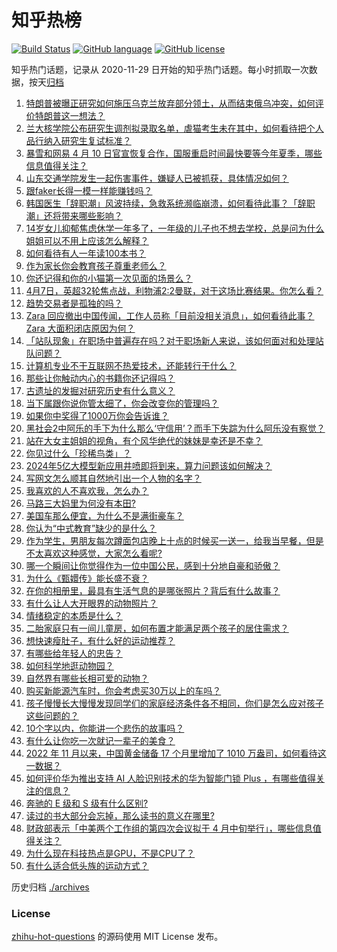 # 知乎热榜
[![Build Status](https://github.com/ToWeLong/zhihu-hot-questions/workflows/CI/badge.svg)](https://github.com/ToWeLong/zhihu-hot-questions/actions)
[![GitHub language](https://img.shields.io/badge/language-golang-orange.svg)](https://golang.org/)
[![GitHub license](https://img.shields.io/github/license/ToWeLong/zhihu-hot-questions)](https://github.com/ToWeLong/zhihu-hot-questions/blob/main/LICENSE)

知乎热门话题，记录从 2020-11-29 日开始的知乎热门话题。每小时抓取一次数据，按天[归档](./archives)

<!-- BEGIN -->

1. [特朗普被曝正研究如何施压乌克兰放弃部分领土，从而结束俄乌冲突，如何评价特朗普这一想法？](https://www.zhihu.com/question/652209049)
1. [兰大核学院公布研究生调剂拟录取名单，虐猫考生未在其中，如何看待把个人品行纳入研究生复试标准？](https://www.zhihu.com/question/652314073)
1. [暴雪和网易 4 月 10 日官宣恢复合作，国服重启时间最快要等今年夏季，哪些信息值得关注？](https://www.zhihu.com/question/652327492)
1. [山东交通学院发生一起伤害事件，嫌疑人已被抓获，具体情况如何？](https://www.zhihu.com/question/652188859)
1. [跟faker长得一模一样能赚钱吗？](https://www.zhihu.com/question/650401369)
1. [韩国医生「辞职潮」风波持续，急救系统濒临崩溃，如何看待此事？「辞职潮」还将带来哪些影响？](https://www.zhihu.com/question/652336676)
1. [14岁女儿抑郁焦虑休学一年多了，一年级的儿子也不想去学校，总是问为什么姐姐可以不用上应该怎么解释？](https://www.zhihu.com/question/649996632)
1. [如何看待有人一年读100本书？](https://www.zhihu.com/question/652241649)
1. [作为家长你会教育孩子尊重老师么？](https://www.zhihu.com/question/652166108)
1. [你还记得和你的小猫第一次见面的场景么？](https://www.zhihu.com/question/650506075)
1. [4月7日，英超32轮焦点战，利物浦2:2曼联，对于这场比赛结果。你怎么看？](https://www.zhihu.com/question/652142528)
1. [趋势交易者是孤独的吗？](https://www.zhihu.com/question/652321553)
1. [Zara 回应撤出中国传闻，工作人员称「目前没相关消息」，如何看待此事？Zara 大面积闭店原因为何？](https://www.zhihu.com/question/652321642)
1. [「站队现象」在职场中普遍存在吗？对于职场新人来说，该如何面对和处理站队问题？](https://www.zhihu.com/question/652333738)
1. [计算机专业不干互联网不热爱技术，还能转行干什么？](https://www.zhihu.com/question/651252689)
1. [那些让你触动内心的书籍你还记得吗？](https://www.zhihu.com/question/652328408)
1. [古遗址的发掘对研究历史有什么意义？](https://www.zhihu.com/question/650719744)
1. [当下属跟你说你管太细了，你会改变你的管理吗？](https://www.zhihu.com/question/651602942)
1. [如果你中奖得了1000万你会告诉谁？](https://www.zhihu.com/question/650973575)
1. [黑社会2中阿乐的手下为什么那么‘守信用’？而手下失踪为什么阿乐没有察觉？](https://www.zhihu.com/question/438296006)
1. [站在大女主姐姐的视角，有个风华绝代的妹妹是幸还是不幸？](https://www.zhihu.com/question/648657478)
1. [你见过什么「珍稀鸟类」？](https://www.zhihu.com/question/650083734)
1. [2024年5亿大模型新应用井喷即将到来，算力问题该如何解决？](https://www.zhihu.com/question/652290524)
1. [写网文怎么顺其自然地引出一个人物的名字？](https://www.zhihu.com/question/652193170)
1. [我喜欢的人不喜欢我，怎么办？](https://www.zhihu.com/question/648566750)
1. [马路三大妈里为何没有本田?](https://www.zhihu.com/question/618474815)
1. [美国车那么便宜，为什么不是满街豪车？](https://www.zhihu.com/question/22967831)
1. [你认为“中式教育”缺少的是什么？](https://www.zhihu.com/question/652070518)
1. [作为学生，男朋友每次蹲面包店晚上十点的时候买一送一，给我当早餐，但是不太喜欢这种感觉，大家怎么看呢?](https://www.zhihu.com/question/621789903)
1. [哪一个瞬间让你觉得作为一位中国公民，感到十分地自豪和骄傲？](https://www.zhihu.com/question/264929789)
1. [为什么《甄嬛传》能长盛不衰？](https://www.zhihu.com/question/320896213)
1. [在你的相册里，最具有生活气息的是哪张照片？背后有什么故事？](https://www.zhihu.com/question/613886795)
1. [有什么让人大开眼界的动物照片？](https://www.zhihu.com/question/650084129)
1. [情绪稳定的本质是什么？](https://www.zhihu.com/question/607297046)
1. [二胎家庭只有一间儿童房，如何布置才能满足两个孩子的居住需求？](https://www.zhihu.com/question/647382603)
1. [想快速瘦肚子，有什么好的运动推荐？](https://www.zhihu.com/question/652313304)
1. [有哪些给年轻人的忠告？](https://www.zhihu.com/question/287309839)
1. [如何科学地逛动物园？](https://www.zhihu.com/question/652117623)
1. [自然界有哪些长相可爱的动物？](https://www.zhihu.com/question/28248719)
1. [购买新能源汽车时，你会考虑买30万以上的车吗？](https://www.zhihu.com/question/652195889)
1. [孩子慢慢长大慢慢发现同学们的家庭经济条件各不相同，你们是怎么应对孩子这些问题的？](https://www.zhihu.com/question/650256718)
1. [10个字以内，你能讲一个悲伤的故事吗？](https://www.zhihu.com/question/652241723)
1. [有什么让你吃一次就记一辈子的美食？](https://www.zhihu.com/question/442763529)
1. [2022 年 11 月以来，中国黄金储备 17 个月里增加了 1010 万盎司，如何看待这一数据？](https://www.zhihu.com/question/652181205)
1. [如何评价华为推出支持 AI 人脸识别技术的华为智能门锁 Plus ，有哪些值得关注的信息？](https://www.zhihu.com/question/652312311)
1. [奔驰的 E 级和 S 级有什么区别?](https://www.zhihu.com/question/352695778)
1. [读过的书大部分会忘掉，那么读书的意义在哪里?](https://www.zhihu.com/question/652241693)
1. [财政部表示「中美两个工作组的第四次会议拟于 4 月中旬举行」，哪些信息值得关注？](https://www.zhihu.com/question/652244579)
1. [为什么现在科技热点是GPU，不是CPU了？](https://www.zhihu.com/question/651936550)
1. [有什么适合低头族的运动方式？](https://www.zhihu.com/question/652313241)

<!-- END -->

历史归档 [./archives](./archives)


### License
[zhihu-hot-questions](https://github.com/towelong/zhihu-hot-questions) 的源码使用 MIT License 发布。